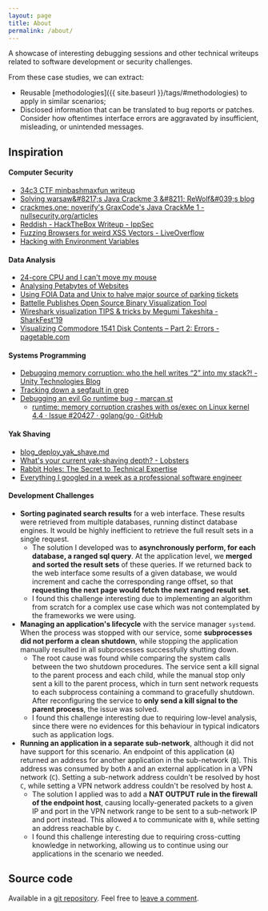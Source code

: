 ```yaml
---
layout: page
title: About
permalink: /about/
---
```


A showcase of interesting debugging sessions and other technical writeups related to software development or security challenges.

From these case studies, we can extract:

- Reusable [methodologies]({{ site.baseurl }}/tags/#methodologies) to apply in similar scenarios;
- Disclosed information that can be translated to bug reports or patches. Consider how oftentimes interface errors are aggravated by insufficient, misleading, or unintended messages.

## Inspiration

#### Computer Security

- [34c3 CTF minbashmaxfun writeup](https://medium.com/@orik_/34c3-ctf-minbashmaxfun-writeup-4470b596df60)
- [Solving warsaw&\#8217;s Java Crackme 3 &\#8211; ReWolf&\#039;s blog](http://blog.rewolf.pl/blog/?p=856)
- [crackmes\.one: noverify's GraxCode's Java CrackMe 1 \- nullsecurity\.org/articles](http://www.nullsecurity.org/article/crackmes_one_noverify_graxcode_java_crackme_1)
- [Reddish \- HackTheBox Writeup \- IppSec](https://www.youtube.com/watch?v=Yp4oxoQIBAM)
- [Fuzzing Browsers for weird XSS Vectors \- LiveOverflow](https://www.youtube.com/watch?v=yq_P3dzGiK4)
- [Hacking with Environment Variables](https://www.elttam.com/blog/env/)

#### Data Analysis

- [24\-core CPU and I can't move my mouse](https://randomascii.wordpress.com/2017/07/09/24-core-cpu-and-i-cant-move-my-mouse/)
- [Analysing Petabytes of Websites](https://tech.marksblogg.com/petabytes-of-website-data-spark-emr.html)
- [Using FOIA Data and Unix to halve major source of parking tickets](https://mchap.io/using-foia-data-and-unix-to-halve-major-source-of-parking-tickets.html)
- [Battelle Publishes Open Source Binary Visualization Tool](https://inside.battelle.org/blog-details/battelle-publishes-open-source-binary-visualization-tool)
- [Wireshark visualization TIPS & tricks by Megumi Takeshita \- SharkFest'19](https://sharkfestus.wireshark.org/assets/presentations19/28-37.pdf)
- [Visualizing Commodore 1541 Disk Contents – Part 2: Errors - pagetable\.com](https://www.pagetable.com/?p=1356)

#### Systems Programming

- [Debugging memory corruption: who the hell writes “2” into my stack?! \- Unity Technologies Blog](https://blogs.unity3d.com/2016/04/25/debugging-memory-corruption-who-the-hell-writes-2-into-my-stack-2/)
- [Tracking down a segfault in grep](https://blog.loadzero.com/blog/tracking-down-a-segfault-in-grep/)
- [Debugging an evil Go runtime bug \- marcan\.st](https://marcan.st/2017/12/debugging-an-evil-go-runtime-bug/)
    - [runtime: memory corruption crashes with os/exec on Linux kernel 4\.4 · Issue \#20427 · golang/go · GitHub](https://github.com/golang/go/issues/20427)

#### Yak Shaving

- [blog_deploy_yak_shave.md](https://gist.github.com/trptcolin/3353806872d367819f0709c4607acbb8)
- [What's your current yak-shaving depth? \- Lobsters](https://lobste.rs/s/ngswph/what_s_your_current_yak_shaving_depth)
- [Rabbit Holes: The Secret to Technical Expertise](http://blog.bityard.net/articles/2019/August/rabbit-holes-the-secret-to-technical-expertise.html)
- [Everything I googled in a week as a professional software engineer](https://localghost.dev/2019/09/everything-i-googled-in-a-week-as-a-professional-software-engineer/)

#### Development Challenges

- **Sorting paginated search results** for a web interface. These results were retrieved from multiple databases, running distinct database engines. It would be highly inefficient to retrieve the full result sets in a single request.
    - The solution I developed was to **asynchronously perform, for each database, a ranged sql query**. At the application level, we **merged and sorted the result sets** of these queries. If we returned back to the web interface some results of a given database, we would increment and cache the corresponding range offset, so that **requesting the next page would fetch the next ranged result set**.
    - I found this challenge interesting due to implementing an algorithm from scratch for a complex use case which was not contemplated by the frameworks we were using.
- **Managing an application's lifecycle** with the service manager `systemd`. When the process was stopped with our service, some **subprocesses did not perform a clean shutdown**, while stopping the application manually resulted in all subprocesses successfully shutting down.
    - The root cause was found while comparing the system calls between the two shutdown procedures. The service sent a kill signal to the parent process and each child, while the manual stop only sent a kill to the parent process, which in turn sent network requests to each subprocess containing a command to gracefully shutdown. After reconfiguring the service to **only send a kill signal to the parent process**, the issue was solved.
    - I found this challenge interesting due to requiring low-level analysis, since there were no evidences for this behaviour in typical indicators such as application logs.
- **Running an application in a separate sub-network**, although it did not have support for this scenario. An endpoint of this application (`A`) returned an address for another application in the sub-network (`B`). This address was consumed by both `A` and an external application in a VPN network (`C`). Setting a sub-network address couldn't be resolved by host `C`, while setting a VPN network address couldn't be resolved by host `A`.
    - The solution I applied was to add a **NAT OUTPUT rule in the firewall of the endpoint host**, causing locally-generated packets to a given IP and port in the VPN network range to be sent to a sub-network IP and port instead. This allowed `A` to communicate with `B`, while setting an address reachable by `C`.
    - I found this challenge interesting due to requiring cross-cutting knowledge in networking, allowing us to continue using our applications in the scenario we needed.

## Source code

Available in a [git repository](https://github.com/nevesnunes/blog/tree/gh-pages). Feel free to [leave a comment](https://github.com/nevesnunes/blog/issues).
